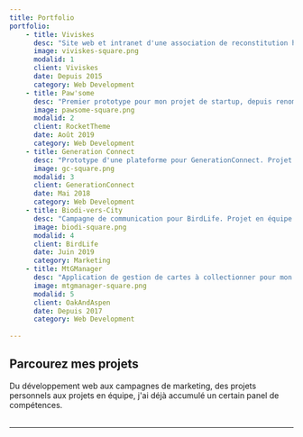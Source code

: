 ```yaml
---
title: Portfolio
portfolio:
    - title: Viviskes
      desc: "Site web et intranet d'une association de reconstitution historique celte"
      image: viviskes-square.png
      modalid: 1
      client: Viviskes
      date: Depuis 2015
      category: Web Development
    - title: Paw'some
      desc: "Premier prototype pour mon projet de startup, depuis renommé Pup'herd"
      image: pawsome-square.png
      modalid: 2
      client: RocketTheme
      date: Août 2019
      category: Web Development
    - title: Generation Connect
      desc: "Prototype d'une plateforme pour GenerationConnect. Projet en équipe effectué dans le cadre de mes études."
      image: gc-square.png
      modalid: 3
      client: GenerationConnect
      date: Mai 2018
      category: Web Development
    - title: Biodi-vers-City
      desc: "Campagne de communication pour BirdLife. Projet en équipe effectué dans le cadre de mes études."
      image: biodi-square.png
      modalid: 4
      client: BirdLife
      date: Juin 2019
      category: Marketing
    - title: MtGManager
      desc: "Application de gestion de cartes à collectionner pour mon usage personnel."
      image: mtgmanager-square.png
      modalid: 5
      client: OakAndAspen
      date: Depuis 2017
      category: Web Development
      
---
```

## Parcourez mes projets
Du développement web aux campagnes de marketing, des projets personnels aux projets en équipe, j'ai déjà accumulé un certain panel de compétences.
<br /><br />

___
